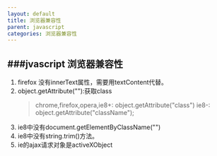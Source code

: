 ```yaml
---
layout: default
title: 浏览器兼容性
parent: javascript
categories: 浏览器兼容性
---
```


###jvascript 浏览器兼容性
---

1. firefox 没有innerText属性，需要用textContent代替。
2. object.getAttribute(""):获取class
	>chrome,firefox,opera,ie8+: object.getAttribute("class")
	>ie8-: object.getAttribute("className");
3. ie8中没有document.getElementByClassName("")
4. ie8中没有string.trim()方法。
5. ie的ajax请求对象是activeXObject